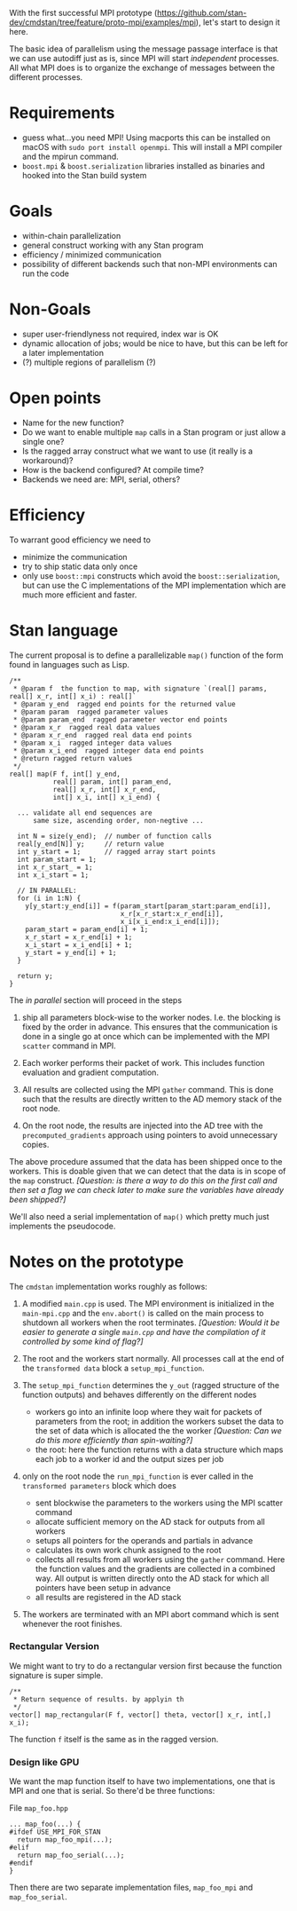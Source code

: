 With the first successful MPI prototype (https://github.com/stan-dev/cmdstan/tree/feature/proto-mpi/examples/mpi), let's start to design it here.

The basic idea of parallelism using the message passage interface is that we can use autodiff just as is, since MPI will start *independent* processes. All what MPI does is to organize the exchange of messages between the different processes.

# Requirements

- guess what...you need MPI! Using macports this can be installed on macOS with `sudo port install openmpi`. This will install a MPI compiler and the mpirun command.
- `boost.mpi` & `boost.serialization` libraries installed as binaries and hooked into the Stan build system

# Goals

- within-chain parallelization
- general construct working with any Stan program
- efficiency / minimized communication
- possibility of different backends such that non-MPI environments can run the code

# Non-Goals

- super user-friendlyness not required, index war is OK
- dynamic allocation of jobs; would be nice to have, but this can be left for a later implementation
- (?) multiple regions of parallelism (?)

# Open points

- Name for the new function?
- Do we want to enable multiple `map` calls in a Stan program or just allow a single one?
- Is the ragged array construct what we want to use (it really is a workaround)?
- How is the backend configured? At compile time?
- Backends we need are: MPI, serial, others?

# Efficiency

To warrant good efficiency we need to

- minimize the communication
- try to ship static data only once
- only use `boost::mpi` constructs which avoid the `boost::serialization`, but can use the C implementations of the MPI implementation which are much more efficient and faster.

# Stan language

The current proposal is to define a parallelizable `map()` function of the form found in languages such as Lisp.

```
/**
 * @param f  the function to map, with signature `(real[] params, real[] x_r, int[] x_i) : real[]`
 * @param y_end  ragged end points for the returned value
 * @param param  ragged parameter values
 * @param param_end  ragged parameter vector end points
 * @param x_r  ragged real data values
 * @param x_r_end  ragged real data end points
 * @param x_i  ragged integer data values
 * @param x_i_end  ragged integer data end points
 * @return ragged return values
 */
real[] map(F f, int[] y_end,
           real[] param, int[] param_end,
           real[] x_r, int[] x_r_end,
           int[] x_i, int[] x_i_end) {

  ... validate all end sequences are 
      same size, ascending order, non-negtive ...

  int N = size(y_end);  // number of function calls
  real[y_end[N]] y;     // return value
  int y_start = 1;      // ragged array start points
  int param_start = 1;
  int x_r_start_ = 1;
  int x_i_start = 1;

  // IN PARALLEL:
  for (i in 1:N) {
    y[y_start:y_end[i]] = f(param_start[param_start:param_end[i]], 
                            x_r[x_r_start:x_r_end[i]],
                            x_i[x_i_end:x_i_end[i]]);
    param_start = param_end[i] + 1;
    x_r_start = x_r_end[i] + 1;
    x_i_start = x_i_end[i] + 1;
    y_start = y_end[i] + 1;
  }

  return y;
}
```

The *in parallel* section will proceed in the steps

1. ship all parameters block-wise to the worker nodes. I.e. the blocking is fixed by the order in advance. This ensures that the communication is done in a single go at once which can be implemented with the MPI `scatter` command in MPI.

2. Each worker performs their packet of work. This includes function evaluation and gradient computation.

3. All results are collected using the MPI `gather` command. This is done such that the results are directly written to the AD memory stack of the root node.

4. On the root node, the results are injected into the AD tree with the `precomputed_gradients` approach using pointers to avoid unnecessary copies.

The above procedure assumed that the data has been shipped once to the workers. This is doable given that we can detect that the data is in scope of the `map` construct.   *[Question:  is there a way to do this on the first call and then set a flag we can check later to make sure the variables have already been shipped?]*

We'll also need a serial implementation of `map()` which pretty much just implements the pseudocode.  

# Notes on the prototype

The `cmdstan` implementation works roughly as follows:

1. A modified `main.cpp` is used. The MPI environment is initialized in the `main-mpi.cpp` and the `env.abort()` is called on the main process to shutdown all workers when the root terminates.  *[Question:  Would it be easier to generate a single `main.cpp` and have the compilation of it controlled by some kind of flag?]*

2. The root and the workers start normally. All processes call at the end of the `transformed data` block a `setup_mpi_function`.

3. The `setup_mpi_function` determines the `y_out` (ragged structure of the function outputs) and behaves differently on  the different nodes
   - workers go into an infinite loop where they wait for packets of parameters from the root; in addition the workers subset the data to the set of data which is allocated the the worker *[Question:  Can we do this more efficiently than spin-waiting?]* 
   - the root: here the function returns with a data structure which maps each job to a worker id and the output sizes per job

4. only on the root node the `run_mpi_function` is ever called in the `transformed parameters` block which does
   - sent blockwise the parameters to the workers using the MPI scatter command
   - allocate sufficient memory on the AD stack for outputs from all workers
   - setups all pointers for the operands and partials in advance
   - calculates its own work chunk assigned to the root
   - collects all results from all workers using the `gather` command. Here the function values and the gradients are collected in a combined way. All output is written directly onto the AD stack for which all pointers have been setup in advance
   - all results are registered in the AD stack

5. The workers are terminated with an MPI abort command which is sent whenever the root finishes.

### Rectangular Version

We might want to try to do a rectangular version first because the function signature is super simple.

```
/**
 * Return sequence of results. by applyin th
 */
vector[] map_rectangular(F f, vector[] theta, vector[] x_r, int[,] x_i);
```

The function `f` itself is the same as in the ragged version.

### Design like GPU

We want the map function itself to have two implementations, one that is MPI and one that is serial.  So there'd
be three functions:

File `map_foo.hpp`
```
... map_foo(...) {
#ifdef USE_MPI_FOR_STAN
  return map_foo_mpi(...);
#elif
  return map_foo_serial(...);
#endif
}
```

Then there are two separate implementation files, `map_foo_mpi` and `map_foo_serial`.


